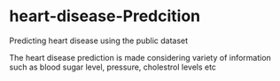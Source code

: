 # heart-disease-Predcition

Predicting heart disease using the public dataset 

The heart disease prediction is made considering variety of information such as blood sugar level, pressure, cholestrol levels etc

